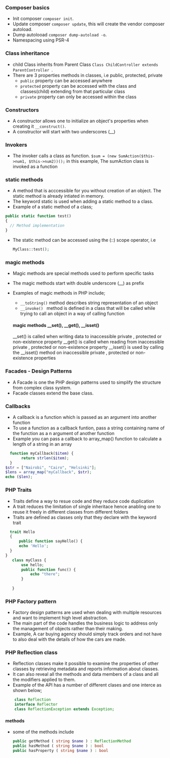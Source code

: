 ### Composer basics
- Init composer `composer init`.
- Update composer `composer update`, this will create the vendor composer autoload.
- Dump autolooad `composer dump-autoload -o`.
- Namespacing using PSR-4

### Class inheritance
- child Class inherits from Parent Class `Class ChildController extends ParentController `.
- There are 3 properties methods in classes, i.e public, protected, private
  - `public` property can be accessed anywhere
  - `protected` property can be accessed with the class and classes(child) extending from that particular class
  - `private` property can only be accessed within the class

### Constructors
- A constructor allows one to initialize an object's properties when creating it `__construct()`.
- A constructor will start with two underscores (__)

### Invokers
- The invoker calls a class as function. 
`$sum = (new SumAction($this->num1, $this->num2))();` in this example, The sumAction class is invoked as a function

### static methods 
- A method that is acccessible for you without creation of an object. The static method is already intiated in memory.
- The keyword static is used when adding a static method to a class.
- Example of a static method of a class;
  
```php
public static function test()
{
  // Method implementation
}
```
 - The static method can be accessed using the (::) scope operator, i.e
   ```php
   MyClass::test();
   ```

### magic methods 
- Magic methods are special methods used to perform specific  tasks
- The magic methods start with double underscore (__) as prefix
- Examples of magic methods in PHP include;
  - ` __toString() ` method describes string representation of an object 
  - `__invoke() ` method is defined in a class that will be called while trying to call an object in a way of calling function

  #### magic methods __set(), __get(), __isset()
  __set() is called when writing data to inaccessible private , protected or non-existence property
  __get() is called when reading from inaccessible private , protected or non-existence property
  __isset() is used by calling the __isset() method on inaccessible private , protected or non-existence properties

### Facades - Design Patterns
- A Facade is one the PHP design patterns used to simplify the structure from complex class system.
- Facade classes extend the base class. 

### Callbacks
- A callback is a function which is passed as an argument into another function
- To use a function as a callback funtion, pass a string containing name of the function as a n argument of another function
- Example you can pass a callback to array_map() function to calculate a length of a string in an array

 ```php
   function myCallback($item) {
        return strlen($item);
   }
$str = ["Nairobi", "Cairo", "Helsinki"];
$lens = array_map("myCallback", $str);
echo ($len);
   ```


### PHP Traits
- Traits define a way to resue code and they reduce code duplication
- A trait reduces the limitation of single inheritace hence anabling one to reuse it freely in different classes from different folders
- Traits are defined as classes only that they declare with the keyword trait 
 ```php
   trait Hello
   {
       public function sayHello() {
       echo 'Hello';
   }
}
    class myClass {
        use hello;
        public function func() {
            echo "there";
        }
        
    }
   ```

### PHP Factory pattern
- Factory design patterns are used when dealing with multiple resources and want to implement high level abstraction.
- The main part of the code handles the business logic to address only the management of objects rather than their making. 
- Example, A car buying agency should simply track orders and not have to also deal with the details of how the cars are made.

### PHP Reflection class
- Reflection classes  make it possible to examine the properties of other classes by retrieving metadata  and reports information about classes. 
- It can also reveal all the methods and data members of a class and all the modifiers applied to them.
- Example of the API has a number of different clases and one interce as shown below;


```php
    class Reflection
    interface Reflector
    class ReflectionException extends Exception;
```
  #### methods 
  - some of the methods include 
    ```php
    public getMethod ( string $name ) : ReflectionMethod
    public hasMethod ( string $name ) : bool
    public hasProperty ( string $name ) : bool
    ```